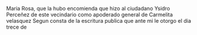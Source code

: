 Maria Rosa, que la hubo encomienda que hizo al ciudadano Ysidro Perceñez de este vecindario como apoderado general de Carmelita velasquez Segun consta de la escritura publica que ante mi le otorgo el dia trece de